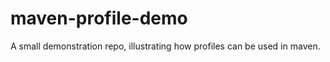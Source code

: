 maven-profile-demo
==================

A small demonstration repo, illustrating how profiles can be used in maven.
